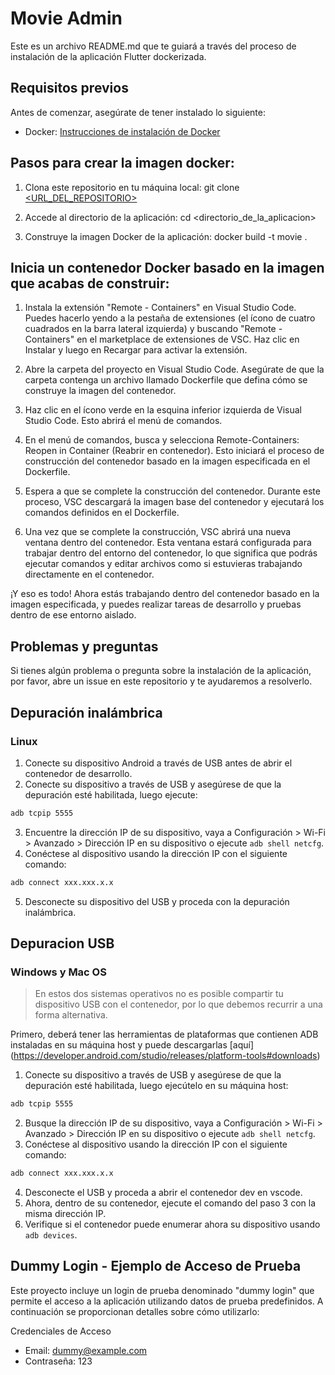 # Movie Admin

Este es un archivo README.md que te guiará a través del proceso de instalación de la aplicación Flutter dockerizada.

## Requisitos previos

Antes de comenzar, asegúrate de tener instalado lo siguiente:

- Docker: [Instrucciones de instalación de Docker](https://docs.docker.com/get-docker/)

## Pasos para crear la imagen docker:

1. Clona este repositorio en tu máquina local:
git clone [<URL_DEL_REPOSITORIO>](https://github.com/NicolasSebastianEstigarribia/Flutter-MovieAdmin/)

2. Accede al directorio de la aplicación:
cd <directorio_de_la_aplicacion>

3. Construye la imagen Docker de la aplicación:
docker build -t movie .

## Inicia un contenedor Docker basado en la imagen que acabas de construir:

1. Instala la extensión "Remote - Containers" en Visual Studio Code. Puedes hacerlo yendo a la pestaña de extensiones (el ícono de cuatro cuadrados en la barra lateral izquierda) y buscando "Remote - Containers" en el marketplace de extensiones de VSC. Haz clic en Instalar y luego en Recargar para activar la extensión.

2. Abre la carpeta del proyecto en Visual Studio Code. Asegúrate de que la carpeta contenga un archivo llamado Dockerfile que defina cómo se construye la imagen del contenedor.

3. Haz clic en el ícono verde en la esquina inferior izquierda de Visual Studio Code. Esto abrirá el menú de comandos.

4. En el menú de comandos, busca y selecciona Remote-Containers: Reopen in Container (Reabrir en contenedor). Esto iniciará el proceso de construcción del contenedor basado en la imagen especificada en el Dockerfile.

5. Espera a que se complete la construcción del contenedor. Durante este proceso, VSC descargará la imagen base del contenedor y ejecutará los comandos definidos en el Dockerfile.

6. Una vez que se complete la construcción, VSC abrirá una nueva ventana dentro del contenedor. Esta ventana estará configurada para trabajar dentro del entorno del contenedor, lo que significa que podrás ejecutar comandos y editar archivos como si estuvieras trabajando directamente en el contenedor.

¡Y eso es todo! Ahora estás trabajando dentro del contenedor basado en la imagen especificada, y puedes realizar tareas de desarrollo y pruebas dentro de ese entorno aislado.

## Problemas y preguntas

Si tienes algún problema o pregunta sobre la instalación de la aplicación, por favor, abre un issue en este repositorio y te ayudaremos a resolverlo.


## Depuración inalámbrica

### Linux

1. Conecte su dispositivo Android a través de USB antes de abrir el contenedor de desarrollo.
2. Conecte su dispositivo a través de USB y asegúrese de que la depuración esté habilitada, luego ejecute:

```sh
adb tcpip 5555
```

3. Encuentre la dirección IP de su dispositivo, vaya a Configuración > Wi-Fi > Avanzado > Dirección IP en su dispositivo o ejecute `adb shell netcfg`.
4. Conéctese al dispositivo usando la dirección IP con el siguiente comando:

```sh
adb connect xxx.xxx.x.x
```

5. Desconecte su dispositivo del USB y proceda con la depuración inalámbrica.

##  Depuracion USB
### Windows y Mac OS

> En estos dos sistemas operativos no es posible compartir tu dispositivo USB con el contenedor, por lo que debemos recurrir a una forma alternativa.

Primero, deberá tener las herramientas de plataformas que contienen ADB instaladas en su máquina host y puede descargarlas [aquí] (https://developer.android.com/studio/releases/platform-tools#downloads)

1. Conecte su dispositivo a través de USB y asegúrese de que la depuración esté habilitada, luego ejecútelo en su máquina host:

```sh
adb tcpip 5555
```

2. Busque la dirección IP de su dispositivo, vaya a Configuración > Wi-Fi > Avanzado > Dirección IP en su dispositivo o ejecute `adb shell netcfg`.
3. Conéctese al dispositivo usando la dirección IP con el siguiente comando:

```sh
adb connect xxx.xxx.x.x
```

4. Desconecte el USB y proceda a abrir el contenedor dev en vscode.
5. Ahora, dentro de su contenedor, ejecute el comando del paso 3 con la misma dirección IP.
6. Verifique si el contenedor puede enumerar ahora su dispositivo usando `adb devices`.

## Dummy Login - Ejemplo de Acceso de Prueba
Este proyecto incluye un login de prueba denominado "dummy login" que permite el acceso a la aplicación utilizando datos de prueba predefinidos. A continuación se proporcionan detalles sobre cómo utilizarlo:

Credenciales de Acceso
- Email: dummy@example.com
- Contraseña: 123
